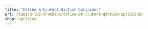 ```yaml
---
title: "Céline & Laurent Gautier Opticiens"
url: /lussac-les-chateaux/celine-et-laurent-gautier-opticiens/
shop: opticien
---
```

